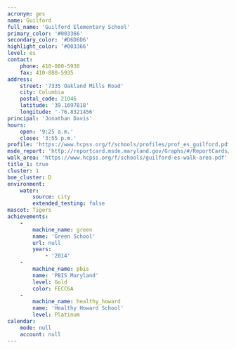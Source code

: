 ```yaml
---
acronym: ges
name: Guilford
full_name: 'Guilford Elementary School'
primary_color: '#003366'
secondary_color: '#D6D6D6'
highlight_color: '#003366'
level: es
contact:
    phone: 410-880-5930
    fax: 410-880-5935
address:
    street: '7335 Oakland Mills Road'
    city: Columbia
    postal_code: 21046
    latitude: '39.1697818'
    longitude: '-76.8321456'
principal: 'Jonathan Davis'
hours:
    open: '9:25 a.m.'
    close: '3:55 p.m.'
profile: 'https://www.hcpss.org/f/schools/profiles/prof_es_guilford.pdf'
msde_report: 'http://reportcard.msde.maryland.gov/Graphs/#/ReportCards/ReportCardSchool/1//1/13/0602/'
walk_area: 'https://www.hcpss.org/f/schools/guilford-es-walk-area.pdf'
title_1: true
cluster: 1
boe_cluster: D
environment:
    water:
        source: city
        extended_testing: false
mascot: Tigers
achievements:
    -
        machine_name: green
        name: 'Green School'
        url: null
        years:
            - '2014'
    -
        machine_name: pbis
        name: 'PBIS Maryland'
        level: Gold
        color: FECC6A
    -
        machine_name: healthy_howard
        name: 'Healthy Howard School'
        level: Platinum
calendar:
    mode: null
    account: null
---
```

